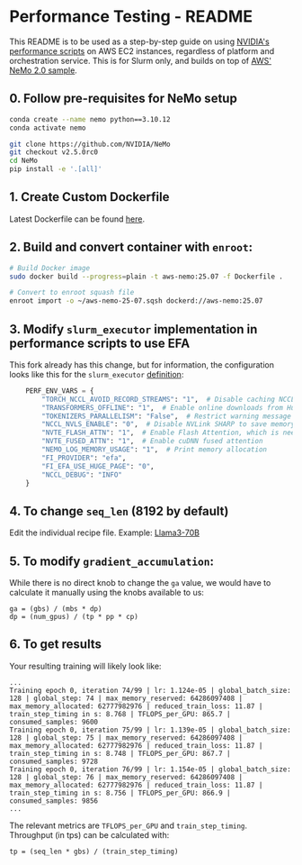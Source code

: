 # Performance Testing - README

This README is to be used as a step-by-step guide on using [NVIDIA's performance scripts](https://github.com/NVIDIA/NeMo/tree/main/scripts/performance) on AWS EC2 instances, regardless of platform and orchestration service. This is for Slurm only, and builds on top of [AWS' NeMo 2.0 sample](https://github.com/aws-samples/awsome-distributed-training/tree/main/3.test_cases/megatron/nemo/slurm).

## 0. Follow pre-requisites for NeMo setup
```bash
conda create --name nemo python==3.10.12
conda activate nemo

git clone https://github.com/NVIDIA/NeMo
git checkout v2.5.0rc0
cd NeMo
pip install -e '.[all]'
```

## 1. Create Custom Dockerfile
Latest Dockerfile can be found [here](https://github.com/aws-samples/awsome-distributed-training/blob/main/3.test_cases/megatron/nemo/Dockerfile).

## 2. Build and convert container with `enroot`:
```bash
# Build Docker image
sudo docker build --progress=plain -t aws-nemo:25.07 -f Dockerfile .

# Convert to enroot squash file
enroot import -o ~/aws-nemo-25-07.sqsh dockerd://aws-nemo:25.07
```

## 3. Modify `slurm_executor` implementation in performance scripts to use EFA
This fork already has this change, but for information, the configuration looks like this for the `slurm_executor` [definition](https://github.com/amanshanbhag/NeMo-AWS/blob/main/scripts/performance/executors.py):
```python
    PERF_ENV_VARS = {
        "TORCH_NCCL_AVOID_RECORD_STREAMS": "1",  # Disable caching NCCL communication buffer memory
        "TRANSFORMERS_OFFLINE": "1",  # Enable online downloads from HuggingFace
        "TOKENIZERS_PARALLELISM": "False",  # Restrict warning message prints
        "NCCL_NVLS_ENABLE": "0",  # Disable NVLink SHARP to save memory
        "NVTE_FLASH_ATTN": "1",  # Enable Flash Attention, which is needed to enable cuDNN fused attention
        "NVTE_FUSED_ATTN": "1",  # Enable cuDNN fused attention
        "NEMO_LOG_MEMORY_USAGE": "1",  # Print memory allocation
        "FI_PROVIDER": "efa",
        "FI_EFA_USE_HUGE_PAGE": "0",
        "NCCL_DEBUG": "INFO"
    }
```

## 4. To change `seq_len` (8192 by default)
Edit the individual recipe file. Example: [Llama3-70B](https://github.com/amanshanbhag/NeMo-AWS/blob/067d83c9b2da632df2b12a562b7f19854eb3b20b/nemo/collections/llm/recipes/llama3_70b.py#L192)

## 5. To modify `gradient_accumulation`:
While there is no direct knob to change the `ga` value, we would have to calculate it manually using the knobs available to us:
```
ga = (gbs) / (mbs * dp)
dp = (num_gpus) / (tp * pp * cp)
```

## 6. To get results
Your resulting training will likely look like:
```
...
Training epoch 0, iteration 74/99 | lr: 1.124e-05 | global_batch_size: 128 | global_step: 74 | max_memory_reserved: 64286097408 | max_memory_allocated: 62777982976 | reduced_train_loss: 11.87 | train_step_timing in s: 8.768 | TFLOPS_per_GPU: 865.7 | consumed_samples: 9600
Training epoch 0, iteration 75/99 | lr: 1.139e-05 | global_batch_size: 128 | global_step: 75 | max_memory_reserved: 64286097408 | max_memory_allocated: 62777982976 | reduced_train_loss: 11.87 | train_step_timing in s: 8.748 | TFLOPS_per_GPU: 867.7 | consumed_samples: 9728
Training epoch 0, iteration 76/99 | lr: 1.154e-05 | global_batch_size: 128 | global_step: 76 | max_memory_reserved: 64286097408 | max_memory_allocated: 62777982976 | reduced_train_loss: 11.87 | train_step_timing in s: 8.756 | TFLOPS_per_GPU: 866.9 | consumed_samples: 9856
...
```

The relevant metrics are `TFLOPS_per_GPU` and `train_step_timing`.
Throughput (in tps) can be calculated with:
```
tp = (seq_len * gbs) / (train_step_timing)
```

